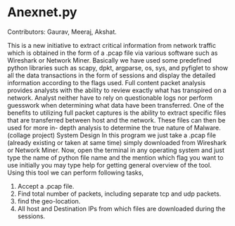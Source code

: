 # Anexnet.py

Contributors: Gaurav, Meeraj, Akshat.

This is a new initiative to extract critical information from network traffic which is obtained in the form of a .pcap file via various software such as Wireshark or Network Miner. Basically we have used some predefined python libraries such as scapy, dpkt, argparse, os, sys, and pyfiglet to show all the data transactions in the form of sessions and display the detailed information according to the flags used.  Full content packet analysis provides analysts with the ability to review exactly what has transpired on a network. Analyst neither have to rely on questionable logs nor perform guesswork when determining what data have been transferred. One of the benefits to utilizing full packet captures is the ability to extract specific files that are transferred between host and the network. These files can then be used for more in- depth analysis to determine the true nature of Malware.(collage project)
System Design
In this program we just take a .pcap file (already existing or taken
at same time) simply downloaded from Wireshark or Network Miner.
Now, open the terminal in any operating system and just type the name
of python file name and the mention which flag you want to use initially
you may type help for getting general overview of the tool.
Using this tool we can perform following tasks,
1) Accept a .pcap file.
2) Find total number of packets, including separate tcp and udp packets.
3) find the geo-location.
4) All host and Destination IPs from which files are downloaded during
the sessions.
